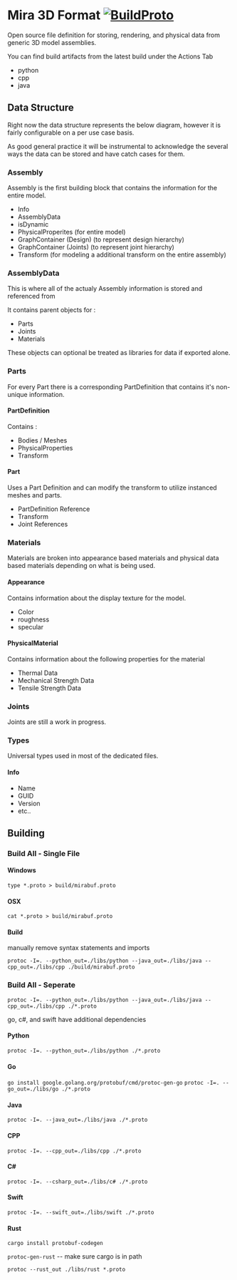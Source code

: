 # Mira 3D Format  <a href="https://github.com/HiceS/mirabuf/actions?query=workflow%3ABuildProto">![BuildProto](https://github.com/HiceS/mirabuf/workflows/BuildProto/badge.svg)</a>

Open source file definition for storing, rendering, and physical data from generic 3D model assemblies.

You can find build artifacts from the latest build under the Actions Tab

- python
- cpp
- java

## Data Structure

Right now the data structure represents the below diagram, however it is fairly configurable on a per use case basis.

As good general practice it will be instrumental to acknowledge the several ways the data can be stored and have catch cases for them.

### Assembly

Assembly is the first building block that contains the information for the entire model.

- Info
- AssemblyData
- isDynamic
- PhysicalProperites (for entire model)
- GraphContainer (Design) (to represent design hierarchy)
- GraphContainer (Joints) (to represent joint hierarchy)
- Transform (for modeling a additional transform on the entire assembly)

### AssemblyData

This is where all of the actualy Assembly information is stored and referenced from

It contains parent objects for :

- Parts
- Joints
- Materials

These objects can optional be treated as libraries for data if exported alone.

### Parts

For every Part there is a corresponding PartDefinition that contains it's non-unique information.

#### PartDefinition

Contains :

- Bodies / Meshes
- PhysicalProperties
- Transform

#### Part

Uses a Part Definition and can modify the transform to utilize instanced meshes and parts.

- PartDefinition Reference
- Transform
- Joint References

### Materials

Materials are broken into appearance based materials and physical data based materials depending on what is being used.

#### Appearance

Contains information about the display texture for the model.

- Color
- roughness
- specular

#### PhysicalMaterial

Contains information about the following properties for the material

- Thermal Data
- Mechanical Strength Data
- Tensile Strength Data

### Joints

Joints are still a work in progress.

### Types

Universal types used in most of the dedicated files.

#### Info

- Name
- GUID
- Version
- etc..

## Building

### Build All - Single File

#### Windows

`type *.proto > build/mirabuf.proto`

#### OSX

`cat *.proto > build/mirabuf.proto`

#### Build

manually remove syntax statements and imports

` protoc -I=. --python_out=./libs/python --java_out=./libs/java --cpp_out=./libs/cpp ./build/mirabuf.proto `

### Build All - Seperate

` protoc -I=. --python_out=./libs/python --java_out=./libs/java --cpp_out=./libs/cpp ./*.proto `

go, c#, and swift have additional dependencies


#### Python

` protoc -I=. --python_out=./libs/python ./*.proto `

#### Go

` go install google.golang.org/protobuf/cmd/protoc-gen-go `
` protoc -I=. --go_out=./libs/go ./*.proto ` 

#### Java

` protoc -I=. --java_out=./libs/java ./*.proto `

#### CPP

` protoc -I=. --cpp_out=./libs/cpp ./*.proto `

#### C#

` protoc -I=. --csharp_out=./libs/c# ./*.proto `

#### Swift

` protoc -I=. --swift_out=./libs/swift ./*.proto `

#### Rust

`cargo install protobuf-codegen`

`protoc-gen-rust` -- make sure cargo is in path

`protoc --rust_out ./libs/rust *.proto`

